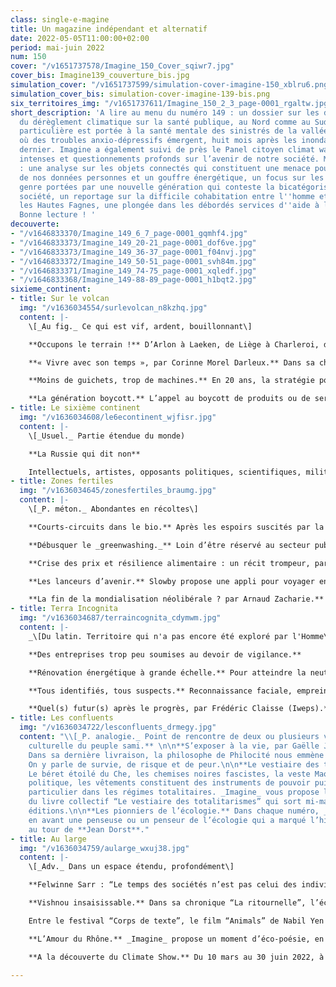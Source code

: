 ```yaml
---
class: single-e-magine
title: Un magazine indépendant et alternatif
date: 2022-05-05T11:00:00+02:00
period: mai-juin 2022
num: 150
cover: "/v1651737578/Imagine_150_Cover_sqiwr7.jpg"
cover_bis: Imagine139_couverture_bis.jpg
simulation_cover: "/v1651737599/simulation-cover-imagine-150_xblru6.png"
simulation_cover_bis: simulation-cover-imagine-139-bis.png
six_territoires_img: "/v1651737611/Imagine_150_2_3_page-0001_rgaltw.jpg"
short_description: 'A lire au menu du numéro 149 : un dossier sur les différents impacts
  du dérèglement climatique sur la santé publique, au Nord comme au Sud. Une attention
  particulière est portée à la santé mentale des sinistrés de la vallée de la Vesdre,
  où des troubles anxio-dépressifs émergent, huit mois après les inondations de l''été
  dernier. Imagine a également suivi de près le Panel citoyen climat wallon, ses délibérations
  intenses et questionnements profonds sur l’avenir de notre société. Mais encore
  : une analyse sur les objets connectés qui constituent une menace pour la protection
  de nos données personnes et un gouffre énergétique, un focus sur les questions de
  genre portées par une nouvelle génération qui conteste la bicatégorisation de notre
  société, un reportage sur la difficile cohabitation entre l''homme et le loup dans
  les Hautes Fagnes, une plongée dans les débordés services d''aide à la jeunesse...
  Bonne lecture ! '
decouverte:
- "/v1646833370/Imagine_149_6_7_page-0001_gqmhf4.jpg"
- "/v1646833373/Imagine_149_20-21_page-0001_dof6ve.jpg"
- "/v1646833373/Imagine_149_36-37_page-0001_f04nvj.jpg"
- "/v1646833372/Imagine_149_50-51_page-0001_svh84m.jpg"
- "/v1646833371/Imagine_149_74-75_page-0001_xqledf.jpg"
- "/v1646833368/Imagine_149-88-89_page-0001_h1bqt2.jpg"
sixieme_continent:
- title: Sur le volcan
  img: "/v1636034554/surlevolcan_n8kzhq.jpg"
  content: |-
    \[_Au fig._ Ce qui est vif, ardent, bouillonnant\]

    **Occupons le terrain !** D’Arlon à Laeken, de Liège à Charleroi, des dizaines de collectifs se mobilisent pour défendre un bout de territoire naturel menacé par un projet urbanistique (zoning, complexe immobilier, usine…). _Imagine_ vous propose un petit aperçu de ce réseau Occupons le terrain ! en textes et en images.

    **« Vivre avec son temps », par Corinne Morel Darleux.** Dans sa chronique bimestrielle, l’autrice française évoque sa vie de saisonnière et sa quête d’autonomie collective.

    **Moins de guichets, trop de machines.** En 20 ans, la stratégie politique de transition numérique a évolué sans trop être questionnée. Mais à la lumière de la crise sanitaire, elle montre ses limites. La digitalisation et la dématérialisation massive des services d’intérêt laissent de trop nombreuses personnes sur le carreau et entraînent de brutales discriminations.

    **La génération boycott.** L’appel au boycott de produits ou de services visant une entreprise (trans)nationale ou un Etat est devenu une forme d’activisme de plus en plus exploitée à l’ère des réseaux sociaux. Action radicale ou militantisme paresseux ? _Imagine_ s’est penché sur la question.
- title: Le sixième continent
  img: "/v1636034608/le6econtinent_wjfisr.jpg"
  content: |-
    \[_Usuel._ Partie étendue du monde)

    **La Russie qui dit non**

    Intellectuels, artistes, opposants politiques, scientifiques, militants des droits humains, journalistes… Ils disent “non à la guerre” et s’opposent, depuis la Russie ou en exil, au pouvoir de Vladimir Poutine. Qui sont ces centaines de milliers de citoyens qui osent défier l’autorité ? Qu’est ce qui les anime ? Quels sont leurs modes d’expression et de contestation ? Dans un dossier de 21 pages, _Imagine_ donne la parole à cette Russie qui résiste entre propagande, patriotisme et violences d’Etat.
- title: Zones fertiles
  img: "/v1636034645/zonesfertiles_braumg.jpg"
  content: |-
    \[_P. méton._ Abondantes en récoltes\]

    **Courts-circuits dans le bio.** Après les espoirs suscités par la forte hausse de la fréquentation des magasins bio et des circuits courts pendant le confinement, une partie du secteur déchante : certains consommateurs sont repartis vers les grandes surfaces et la concurrence est parfois très rude entre producteurs ou points de vente. Ses acteurs se regroupent, collaborent, réinventent leurs pratiques. Et nous alertent.

    **Débusquer le _greenwashing._** Loin d’être réservé au secteur publicitaire, le _greenwashing_ se loge partout : dans les discours des entreprises, les décisions des politiques, et même quelquefois chez les écologistes. Entretien éclairant avec Aurélien Berlan, philosophe, co-directeur d’un _Manuel pour dépolluer le débat public_.

    **Crise des prix et résilience alimentaire : un récit trompeur, par Olivier De Schutter.** Dans sa chronique, le professeur de l’UCLouvain, rapporteur spécial de l’ONU, analyse les conséquences de la guerre en Ukraine**.**

    **Les lanceurs d’avenir.** Slowby propose une appli pour voyager en mode “bas carbone”. Interra crée en région liégeoise des espaces de rencontre entre personnes primo-arrivantes et citoyens d’ici. Repair Together propose des réparations (électronique, couture, informatique…) à portée de chez soi. Trois lanceurs d’avenir qui œuvrent pour construire un monde durable et solidaire.

    **La fin de la mondialisation néolibérale ? par Arnaud Zacharie.** Après l’invasion de l’Ukraine, le secrétaire général du CNCD 11.11.11 décrypte les conséquences géopolitiques de la guerre.
- title: Terra Incognita
  img: "/v1636034687/terraincognita_cdymwm.jpg"
  content: |-
    _\[Du latin. Territoire qui n'a pas encore été exploré par l'Homme\]_

    **Des entreprises trop peu soumises au devoir de vigilance.**

    **Rénovation énergétique à grande échelle.** Pour atteindre la neutralité carbone en 2050, il faudra intensifier l’isolation des bâtiments. Reportage à Wattrelos, dans le nord de la France, où plusieurs opérateurs ont lancé un programme de rénovation à grande échelle.

    **Tous identifiés, tous suspects.** Reconnaissance faciale, empreintes digitales, correspondance ADN… Les technologies biométriques basées sur les caractéristiques morpho-physiologiques ou comportementales sont en train de gagner du terrain. Avec quelles conséquences éthiques et sociétales ? Découvrez-le dans ce numéro.

    **Quel(s) futur(s) après le progrès, par Frédéric Claisse (Iweps).** En partenariat avec l’Institut wallon de l’évaluation, de la prospective et de la statistique, _Imagine_ lance une série de chroniques autour du futur. Premier épisode : la science-fiction comme moyen de (re)penser l’avenir.
- title: Les confluents
  img: "/v1636034722/lesconfluents_drmegy.jpg"
  content: "\\[_P. analogie._ Point de rencontre de deux ou plusieurs voies\\]\n\n**L’érosion
    culturelle du peuple sami.** \n\n**S’exposer à la vie, par Gaëlle Jeanmart.**
    Dans sa dernière livraison, la philosophe de Philocité nous emmène en Laponie.
    On y parle de survie, de risque et de peur.\n\n**Le vestiaire des totalitarismes.**
    Le béret étoilé du Che, les chemises noires fascistes, la veste Mao… Dans l’histoire
    politique, les vêtements constituent des instruments de pouvoir puissants, en
    particulier dans les régimes totalitaires. _Imagine_ vous propose les bonnes feuilles
    du livre collectif “Le vestiaire des totalitarismes” qui sort mi-mai chez CNRS
    éditions.\n\n**Les pionniers de l’écologie.** Dans chaque numéro, _Imagine_ met
    en avant une penseuse ou un penseur de l’écologie qui a marqué l’histoire. C’est
    au tour de **Jean Dorst**."
- title: Au large
  img: "/v1636034759/aularge_wxuj38.jpg"
  content: |-
    \[_Adv._ Dans un espace étendu, profondément\]

    **Felwinne Sarr : “Le temps des sociétés n’est pas celui des individus impatients”.** Economiste, philosophe, poète, écrivain, musicien… L’auteur sénégalais Felwine Sarr nourrit de son oeuvre féconde une pensée décoloniale universaliste qui jette les bases d’un monde plus harmonieux où coexisteraient une diversité de cultures « à haute fréquence » et des communautés en lien avec le vivant. Ses deux derniers ouvrages, un dialogue avec Gaël Giraud sur _L’économie à venir_ et son roman _Les lieux qu’habitent mes rêves_, esquissent ou renforcent les chemins possibles d’une autre humanité.

    **Vishnou insaisissable.** Dans sa chronique “La ritournelle”, l’écrivain **Philippe Marczweski** explore Neufchâteau en quête d’un sanglier de bronze.

    Entre le festival “Corps de texte”, le film “Animals” de Nabil Yen Nadir et le premier roman de Sophie Weverbergh, les découvertes culturelles sont riches. _Imagine_ liste ses **coups de cœur**.

    **L’Amour du Rhône.** _Imagine_ propose un moment d’éco-poésie, en collaboration avec la revue Catastrophes.

    **A la découverte du Climate Show.** Du 10 mars au 30 juin 2022, à Brussels Expo, se déroulera The Climate Show, un spectacle interactif et multimédia qui emmène le spectateur au cœur de la crise climatique. _Imagine_ est partenaire de cet événement inédit, co-produit par Tempora Production, Cap Sciences Bordeaux Nouvelle-Aquitaine et l’Asbl Climate Voices.

---
```

